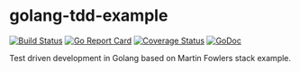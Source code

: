# golang-tdd-example

[![Build Status](https://travis-ci.org/maxibanki/golang-tdd-example.svg?branch=master)](https://travis-ci.org/maxibanki/golang-tdd-example)
[![Go Report Card](https://goreportcard.com/badge/github.com/maxibanki/golang-tdd-example)](https://goreportcard.com/report/github.com/maxibanki/golang-tdd-example)
[![Coverage Status](https://coveralls.io/repos/github/maxibanki/golang-tdd-example/badge.svg?branch=master)](https://coveralls.io/github/maxibanki/golang-tdd-example?branch=master)
[![GoDoc](https://godoc.org/github.com/maxibanki/golang-tdd-example?status.svg)](https://godoc.org/github.com/maxibanki/golang-tdd-example)

Test driven development in Golang based on Martin Fowlers stack example.
